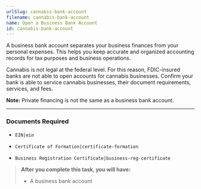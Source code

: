 ```yaml
---
urlSlug: cannabis-bank-account
filename: cannabis-bank-account
name: Open a Business Bank Account
id: cannabis-bank-account
---
```


A business bank account separates your business finances from your personal expenses. This helps you keep accurate and organized accounting records for tax purposes and business operations.

Cannabis is not legal at the federal level. For this reason, FDIC-insured banks are not able to open accounts for cannabis businesses. Confirm your bank is able to service cannabis businesses, their document requirements, services, and fees.  

**Note:** Private financing is not the same as a business bank account.

---

### Documents Required

- `EIN|ein`

- `Certificate of Formation|certificate-formation`

- `Business Registration Certificate|business-reg-certificate`

> **After you complete this task, you will have:**
>
> - A business bank account
